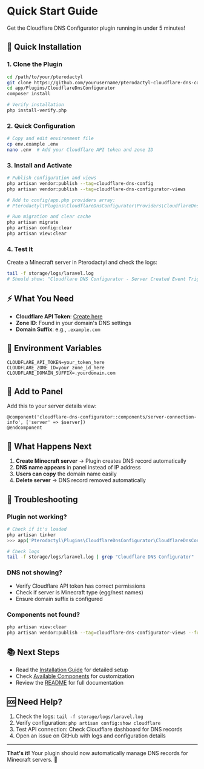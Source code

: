# Quick Start Guide

Get the Cloudflare DNS Configurator plugin running in under 5 minutes!

## 🚀 Quick Installation

### 1. Clone the Plugin
```bash
cd /path/to/your/pterodactyl
git clone https://github.com/yourusername/pterodactyl-cloudflare-dns-configurator.git app/Plugins/CloudflareDnsConfigurator
cd app/Plugins/CloudflareDnsConfigurator
composer install

# Verify installation
php install-verify.php
```

### 2. Quick Configuration
```bash
# Copy and edit environment file
cp env.example .env
nano .env  # Add your Cloudflare API token and zone ID
```

### 3. Install and Activate
```bash
# Publish configuration and views
php artisan vendor:publish --tag=cloudflare-dns-config
php artisan vendor:publish --tag=cloudflare-dns-configurator-views

# Add to config/app.php providers array:
# Pterodactyl\Plugins\CloudflareDnsConfigurator\Providers\CloudflareDnsServiceProvider::class

# Run migration and clear cache
php artisan migrate
php artisan config:clear
php artisan view:clear
```

### 4. Test It
Create a Minecraft server in Pterodactyl and check the logs:
```bash
tail -f storage/logs/laravel.log
# Should show: "Cloudflare DNS Configurator - Server Created Event Triggered"
```

## ⚡ What You Need

- **Cloudflare API Token**: [Create here](https://dash.cloudflare.com/profile/api-tokens)
- **Zone ID**: Found in your domain's DNS settings
- **Domain Suffix**: e.g., `.example.com`

## 🔧 Environment Variables

```env
CLOUDFLARE_API_TOKEN=your_token_here
CLOUDFLARE_ZONE_ID=your_zone_id_here
CLOUDFLARE_DOMAIN_SUFFIX=.yourdomain.com
```

## 📱 Add to Panel

Add this to your server details view:
```blade
@component('cloudflare-dns-configurator::components/server-connection-info', ['server' => $server])
@endcomponent
```

## 🎯 What Happens Next

1. **Create Minecraft server** → Plugin creates DNS record automatically
2. **DNS name appears** in panel instead of IP address
3. **Users can copy** the domain name easily
4. **Delete server** → DNS record removed automatically

## 🐛 Troubleshooting

### Plugin not working?
```bash
# Check if it's loaded
php artisan tinker
>>> app('Pterodactyl\Plugins\CloudflareDnsConfigurator\CloudflareDnsConfiguratorPlugin')

# Check logs
tail -f storage/logs/laravel.log | grep "Cloudflare DNS Configurator"
```

### DNS not showing?
- Verify Cloudflare API token has correct permissions
- Check if server is Minecraft type (egg/nest names)
- Ensure domain suffix is configured

### Components not found?
```bash
php artisan view:clear
php artisan vendor:publish --tag=cloudflare-dns-configurator-views --force
```

## 📚 Next Steps

- Read the [Installation Guide](INSTALLATION.md) for detailed setup
- Check [Available Components](COMPONENTS.md) for customization
- Review the [README](README.md) for full documentation

## 🆘 Need Help?

1. Check the logs: `tail -f storage/logs/laravel.log`
2. Verify configuration: `php artisan config:show cloudflare`
3. Test API connection: Check Cloudflare dashboard for DNS records
4. Open an issue on GitHub with logs and configuration details

---

**That's it!** Your plugin should now automatically manage DNS records for Minecraft servers. 🎉
